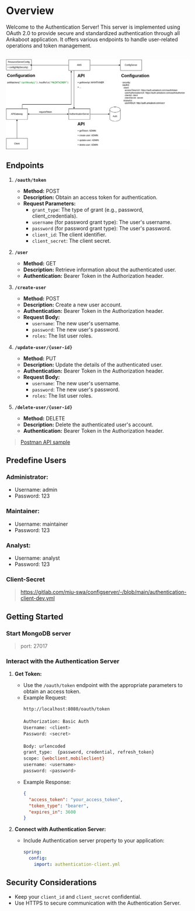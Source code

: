 # Overview

Welcome to the Authentication Server! This server is implemented using OAuth 2.0 to provide secure and standardized authentication through all Ankaboot application. It offers various endpoints to handle user-related operations and token management.

##
![](img/user_role.png)

## Endpoints

1. **`/oauth/token`**
    - **Method:** POST
    - **Description:** Obtain an access token for authentication.
    - **Request Parameters:**
        - `grant_type`: The type of grant (e.g., password, client_credentials).
        - `username` (for password grant type): The user's username.
        - `password` (for password grant type): The user's password.
        - `client_id`: The client identifier.
        - `client_secret`: The client secret.

2. **`/user`**
    - **Method:** GET
    - **Description:** Retrieve information about the authenticated user.
    - **Authentication:** Bearer Token in the Authorization header.

3. **`/create-user`**
    - **Method:** POST
    - **Description:** Create a new user account.
    - **Authentication:** Bearer Token in the Authorization header.
    - **Request Body:**
       - `username`: The new user's username.
       - `password`: The new user's password.
       - `roles`: The list user roles.

4. **`/update-user/{user-id}`**
    - **Method:** PUT
    - **Description:** Update the details of the authenticated user.
    - **Authentication:** Bearer Token in the Authorization header.
    - **Request Body:**
      - `username`: The new user's username.
      - `password`: The new user's password.
      - `roles`: The list user roles.

5. **`/delete-user/{user-id}`**
    - **Method:** DELETE
    - **Description:** Delete the authenticated user's account.
    - **Authentication:** Bearer Token in the Authorization header.

> [Postman API sample](https://www.postman.com/samnangan/workspace/samnang-public/collection/28451928-160d8db8-0dde-468a-99d2-ffa43f6ef551?action=share&creator=28451928)

## Predefine Users

### Administrator:
- Username: admin
- Password: 123

### Maintainer:
- Username: maintainer
- Password: 123

### Analyst:
- Username: analyst
- Password: 123

### Client-Secret

   > https://gitlab.com/miu-swa/configserver/-/blob/main/authentication-client-dev.yml

## Getting Started

### Start MongoDB server
> port: 27017

### Interact with the Authentication Server

1. **Get Token:**
    - Use the `/oauth/token` endpoint with the appropriate parameters to obtain an access token.
    - Example Request:
      ```bash
      http://localhost:8080/oauth/token
      
      Authorization: Basic Auth
      Username: <client>
      Password: <secret>
      
      Body: urlencoded
      grant_type:  {password, credential, refresh_token}
      scope: {webclient,mobileclient}
      username: <username>
      password: <password>
      
      ```
    - Example Response:
      ```json
      {
        "access_token": "your_access_token",
        "token_type": "bearer",
        "expires_in": 3600
      }
      ```

2. **Connect with Authentication Server:**
   - Include Authentication server property to your application:
      ```yaml
      spring:
        config:
          import: authentication-client.yml
      ```
## Security Considerations

- Keep your `client_id` and `client_secret` confidential.
- Use HTTPS to secure communication with the Authentication Server.